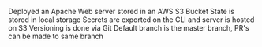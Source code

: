Deployed an Apache Web server stored in an AWS S3 Bucket
State is stored in local storage
Secrets are exported on the CLI and server is hosted on S3
Versioning is done via Git
Default branch is the master branch, PR's can be made to same branch
